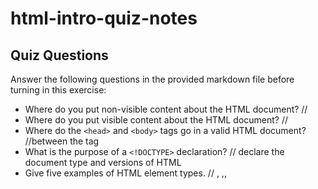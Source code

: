# html-intro-quiz-notes

## Quiz Questions

Answer the following questions in the provided markdown file before turning in this exercise:

- Where do you put non-visible content about the HTML document?
  // <head>
- Where do you put visible content about the HTML document?
  // <body>
- Where do the `<head>` and `<body>` tags go in a valid HTML document?
  //between the <html> tag
- What is the purpose of a `<!DOCTYPE>` declaration?
  // declare the document type and versions of HTML
- Give five examples of HTML element types.
  // <html>, <head>,<body>, <title>, <img>
- What is the purpose of HTML attributes?
  // Attributes contains additional information and or functionality
- Give an example of an HTML entity (escape character).
  // &copy; , and &reg;

## Notes

All student notes should be written here.

How to write `Code Examples` in markdown

for JS:

```js
const data = 'Howdy';
```

for HTML:

```html
<div>
  <p>This is text content</p>
</div>
```

for CSS:

```css
div {
  width: 100%;
}
```
